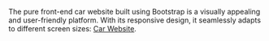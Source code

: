 The pure front-end car website built using Bootstrap is a visually appealing and user-friendly platform. With its responsive design, it seamlessly adapts to different screen sizes: [Car Website](https://au7anmolupadhyay.github.io/First-Bootstrap-try/).
